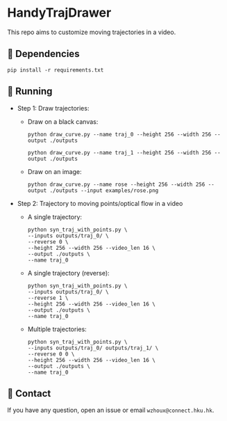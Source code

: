 # HandyTrajDrawer

This repo aims to customize moving trajectories in a video.

## :wrench: Dependencies

    pip install -r requirements.txt

## :runner: Running

- Step 1: Draw trajectories:
    
    - Draw on a black canvas:

        ```
        python draw_curve.py --name traj_0 --height 256 --width 256 --output ./outputs

        python draw_curve.py --name traj_1 --height 256 --width 256 --output ./outputs
        ```` 

    - Draw on an image:

        ```
        python draw_curve.py --name rose --height 256 --width 256 --output ./outputs --input examples/rose.png
        ```

- Step 2: Trajectory to moving points/optical flow in a video

    - A single trajectory:

        ```
        python syn_traj_with_points.py \
        --inputs outputs/traj_0/ \
        --reverse 0 \
        --height 256 --width 256 --video_len 16 \
        --output ./outputs \
        --name traj_0 
        ```

    - A single trajectory (reverse):

        ```
        python syn_traj_with_points.py \
        --inputs outputs/traj_0/ \
        --reverse 1 \
        --height 256 --width 256 --video_len 16 \
        --output ./outputs \
        --name traj_0 
        ```

    - Multiple trajectories:

        ```
        python syn_traj_with_points.py \
        --inputs outputs/traj_0/ outputs/traj_1/ \
        --reverse 0 0 \
        --height 256 --width 256 --video_len 16 \
        --output ./outputs \
        --name traj_0 
        ```

## :e-mail: Contact

If you have any question, open an issue or email `wzhoux@connect.hku.hk`.